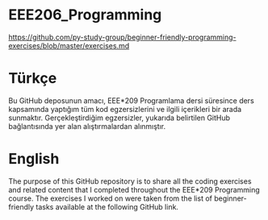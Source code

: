 # EEE206_Programming
https://github.com/py-study-group/beginner-friendly-programming-exercises/blob/master/exercises.md

# Türkçe
Bu GitHub deposunun amacı, EEE*209 Programlama dersi süresince ders kapsamında yaptığım tüm kod egzersizlerini ve ilgili içerikleri bir arada sunmaktır. Gerçekleştirdiğim egzersizler, yukarıda belirtilen GitHub bağlantısında yer alan alıştırmalardan alınmıştır.

# English
The purpose of this GitHub repository is to share all the coding exercises and related content that I completed throughout the EEE*209 Programming course. The exercises I worked on were taken from the list of beginner-friendly tasks available at the following GitHub link.
